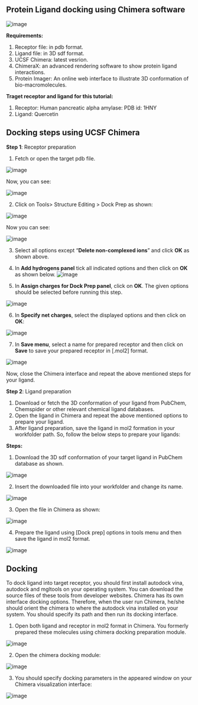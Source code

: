 ## Protein Ligand docking using Chimera software

![image](https://user-images.githubusercontent.com/17006122/207009540-cfa190b5-aab1-476f-b469-71c1d9184891.png)


**Requirements:**
1. Receptor file: in pdb format. 
2. Ligand file: in 3D sdf format. 
3. UCSF Chimera: latest vesrion. 
4. ChimeraX: an advanced rendering software to show protein ligand interactions. 
5. Protein Imager: An online web interface to illustrate 3D conformation of bio-macromolecules. 

**Traget receptor and ligand for this tutorial:**
1. Receptor: Human pancreatic alpha amylase: PDB id: 1HNY
2. Ligand: Quercetin


## Docking steps using UCSF Chimera
**Step 1**: Receptor preparation
1. Fetch or open the target pdb file. 

![image](https://user-images.githubusercontent.com/17006122/207010253-2bb1a78e-8260-470b-893a-bfc9c3bd36dc.png)

Now, you can see:

![image](https://user-images.githubusercontent.com/17006122/207010518-5532ff51-aa95-44ba-88cf-b2a55da5c2a4.png)

2.  Click on Tools> Structure Editing > Dock Prep as shown:

![image](https://user-images.githubusercontent.com/17006122/207011162-7c1292fc-31b0-4f66-bfca-a546bcf8b76c.png)
 
 Now you can see:
 
![image](https://user-images.githubusercontent.com/17006122/207011833-204fe198-73ce-4578-8247-386353d4245a.png)

 3.  Select  all  options  except  “**Delete non-complexed ions**” and click **OK** as shown above. 
 4.  In **Add hydrogens panel** tick all indicated options and then click on **OK** as shown below.
![image](https://user-images.githubusercontent.com/17006122/207012653-9cb2b2ad-4ee6-41ee-9367-36ffcf0ddebd.png)

 5. In **Assign charges for Dock Prep panel**, click on **OK**. The given options should be selected before running this step. 

![image](https://user-images.githubusercontent.com/17006122/207013336-032bdd02-be88-468b-8d1d-c110ad8f2df8.png)
 
 6. In **Specify net charges**, select the displayed options and then click on **OK**:

![image](https://user-images.githubusercontent.com/17006122/207013899-aaad3ee9-b51e-4b90-ab09-2fbf6ceeb821.png)

 7. In **Save menu**, select a name for prepared receptor and then click on **Save** to save your prepared receptor in [.mol2] format. 

![image](https://user-images.githubusercontent.com/17006122/207014655-8b250cd6-7850-4dfb-b761-1cf544aad2fc.png)


Now, close the Chimera interface and repeat the above mentioned steps for your ligand.


**Step 2**: Ligand preparation

1. Download or fetch the 3D conformation of your ligand from PubChem, Chemspider or other relevant chemical ligand databases. 
2. Open the ligand in Chimera and repeat the above mentioned options to prepare your ligand. 
3. After ligand preparation, save the ligand in mol2 formation in your workfolder path. So, follow the below steps to prepare your ligands:

**Steps:**
1. Download the 3D sdf conformation of your target ligand in PubChem database as shown. 

![image](https://user-images.githubusercontent.com/17006122/207018905-c6054cf0-eb8e-4535-81c6-18b0aa27e422.png)

2. Insert the downloaded file into your workfolder and change its name. 

![image](https://user-images.githubusercontent.com/17006122/207018835-e599b97e-07f5-48ca-a74c-bc0a48af3b37.png)

3. Open the file in Chimera as shown:

![image](https://user-images.githubusercontent.com/17006122/207019091-91b842d6-a3f2-49ac-9db8-b9f847091f7d.png)

4. Prepare the ligand using [Dock prep] options in tools menu and then save the ligand in mol2 format. 

![image](https://user-images.githubusercontent.com/17006122/207020235-aefbd1b8-a3d5-4eb6-8a88-91ef52dc9835.png)


## Docking
To dock ligand into target receptor, you should first install autodock vina, autodock and mgltools on your operating system. You can download the source files of these tools from developer websites. Chimera has its own interface docking options. Therefore, when the user run Chimera, he/she should orient the chimera to where the autodock vina installed on your system. You should specify its path and then run its docking interface. 

1. Open both ligand and receptor in mol2 format in Chimera. You formerly prepared these molecules using chimera docking preparation module. 

![image](https://user-images.githubusercontent.com/17006122/207021878-8ad8c8c4-5dc3-4b6d-8162-5567bc351773.png)

2. Open the chimera docking module:

![image](https://user-images.githubusercontent.com/17006122/207022120-35fb75b4-ed8b-46ab-841c-9c97a08c962b.png)

3. You should specify docking parameters in the appeared window on your Chimera visualization interface:

![image](https://user-images.githubusercontent.com/17006122/207022661-1c3e2ef9-1785-46eb-9a68-5e05c37d5711.png)



